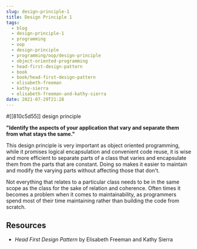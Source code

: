 ```yaml
---
slug: design-principle-1
title: Design Principle 1
tags:
  - blog
  - design-principle-1
  - programming
  - oop
  - design-principle
  - programming/oop/design-principle
  - object-oriented-programming
  - head-first-design-pattern
  - book
  - book/head-first-design-pattern
  - elisabeth-freeman
  - kathy-sierra
  - elisabeth-freeman-and-kathy-sierra
date: 2021-07-29T21:28
---
```



#[[810c5d55]] design principle

**"Identify the aspects of your application that vary and separate them from
what stays the same."**

This design principle is very important as object oriented programming, while it
promises logical encapsulation and convenient code reuse, it is wise and more
efficient to separate parts of a class that varies and encapsulate them from the
parts that are constant. Doing so makes it easier to maintain and modify the
varying parts without affecting those that don't.

Not everything that relates to a particular class needs to be in the same scope
as the class for the sake of relation and coherence. Often times it becomes
a problem when it comes to maintainability, as programmers spend most of their
time maintaining rather than building the code from scratch.

## Resources

- _Head First Design Pattern_ by Elisabeth Freeman and Kathy Sierra

